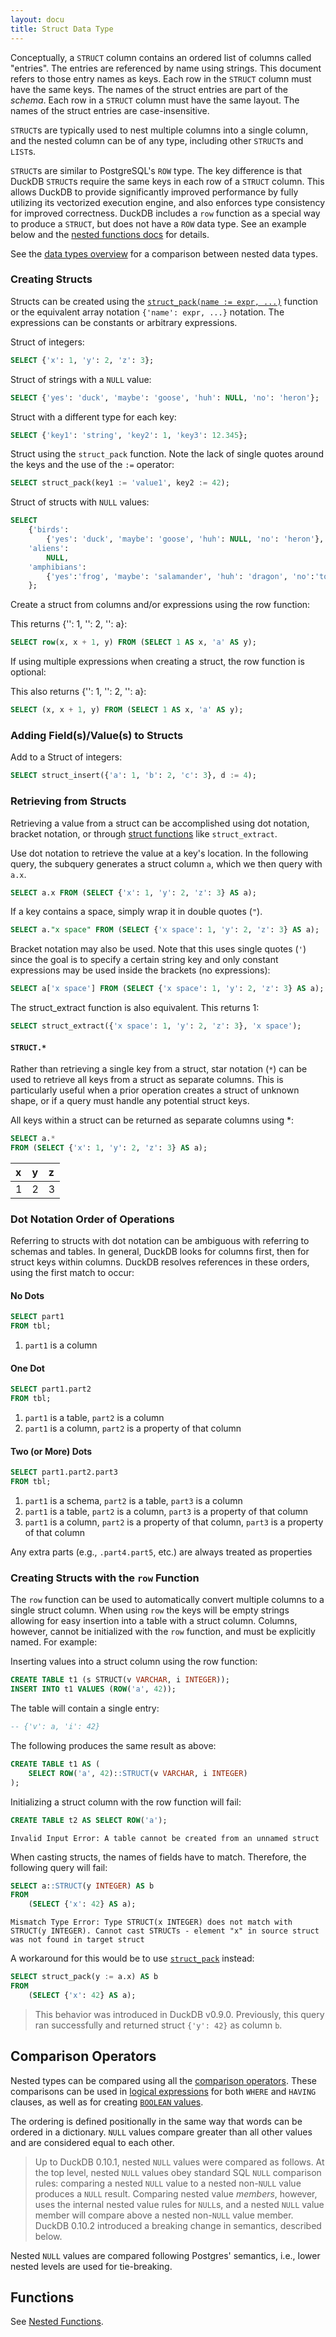 ```yaml
---
layout: docu
title: Struct Data Type
---
```


Conceptually, a `STRUCT` column contains an ordered list of columns called "entries". The entries are referenced by name using strings. This document refers to those entry names as keys. Each row in the `STRUCT` column must have the same keys. The names of the struct entries are part of the *schema*. Each row in a `STRUCT` column must have the same layout. The names of the struct entries are case-insensitive.

`STRUCT`s are typically used to nest multiple columns into a single column, and the nested column can be of any type, including other `STRUCT`s and `LIST`s.

`STRUCT`s are similar to PostgreSQL's `ROW` type. The key difference is that DuckDB `STRUCT`s require the same keys in each row of a `STRUCT` column. This allows DuckDB to provide significantly improved performance by fully utilizing its vectorized execution engine, and also enforces type consistency for improved correctness. DuckDB includes a `row` function as a special way to produce a `STRUCT`, but does not have a `ROW` data type. See an example below and the [nested functions docs](../functions/nested#struct-functions) for details.

See the [data types overview](../../sql/data_types/overview) for a comparison between nested data types.

### Creating Structs

Structs can be created using the [`struct_pack(name := expr, ...)`](../functions/nested#struct-functions) function or the equivalent array notation `{'name': expr, ...}` notation. The expressions can be constants or arbitrary expressions.

Struct of integers:

```sql
SELECT {'x': 1, 'y': 2, 'z': 3};
```

Struct of strings with a `NULL` value:

```sql
SELECT {'yes': 'duck', 'maybe': 'goose', 'huh': NULL, 'no': 'heron'};
```

Struct with a different type for each key:

```sql
SELECT {'key1': 'string', 'key2': 1, 'key3': 12.345};
```

Struct using the `struct_pack` function. Note the lack of single quotes around the keys and the use of the `:=` operator:

```sql
SELECT struct_pack(key1 := 'value1', key2 := 42);
```

Struct of structs with `NULL` values:

```sql
SELECT
    {'birds':
        {'yes': 'duck', 'maybe': 'goose', 'huh': NULL, 'no': 'heron'},
    'aliens':
        NULL,
    'amphibians':
        {'yes':'frog', 'maybe': 'salamander', 'huh': 'dragon', 'no':'toad'}
    };
```

Create a struct from columns and/or expressions using the row function:

This returns {'': 1, '': 2, '': a}:

```sql
SELECT row(x, x + 1, y) FROM (SELECT 1 AS x, 'a' AS y);
```

If using multiple expressions when creating a struct, the row function is optional:

This also returns {'': 1, '': 2, '': a}:

```sql
SELECT (x, x + 1, y) FROM (SELECT 1 AS x, 'a' AS y);
```

### Adding Field(s)/Value(s) to Structs

Add to a Struct of integers:

```sql
SELECT struct_insert({'a': 1, 'b': 2, 'c': 3}, d := 4);
```

### Retrieving from Structs

Retrieving a value from a struct can be accomplished using dot notation, bracket notation, or through [struct functions](../functions/nested#struct-functions) like `struct_extract`.

Use dot notation to retrieve the value at a key's location. In the following query, the subquery generates a struct column `a`, which we then query with `a.x`.

```sql
SELECT a.x FROM (SELECT {'x': 1, 'y': 2, 'z': 3} AS a);
```

If a key contains a space, simply wrap it in double quotes (`"`).

```sql
SELECT a."x space" FROM (SELECT {'x space': 1, 'y': 2, 'z': 3} AS a);
```

Bracket notation may also be used. Note that this uses single quotes (`'`) since the goal is to specify a certain string key and only constant expressions may be used inside the brackets (no expressions):

```sql
SELECT a['x space'] FROM (SELECT {'x space': 1, 'y': 2, 'z': 3} AS a);
```

The struct_extract function is also equivalent. This returns 1:

```sql
SELECT struct_extract({'x space': 1, 'y': 2, 'z': 3}, 'x space');
```

#### `STRUCT.*`

Rather than retrieving a single key from a struct, star notation (`*`) can be used to retrieve all keys from a struct as separate columns.
This is particularly useful when a prior operation creates a struct of unknown shape, or if a query must handle any potential struct keys.

All keys within a struct can be returned as separate columns using *:

```sql
SELECT a.*
FROM (SELECT {'x': 1, 'y': 2, 'z': 3} AS a);
```

<div class="narrow_table"></div>

| x | y | z |
|:---|:---|:---|
| 1 | 2 | 3 |

### Dot Notation Order of Operations

Referring to structs with dot notation can be ambiguous with referring to schemas and tables. In general, DuckDB looks for columns first, then for struct keys within columns. DuckDB resolves references in these orders, using the first match to occur:

#### No Dots

```sql
SELECT part1
FROM tbl;
```

1. `part1` is a column

#### One Dot

```sql
SELECT part1.part2
FROM tbl;
```

1. `part1` is a table, `part2` is a column
2. `part1` is a column, `part2` is a property of that column

#### Two (or More) Dots

```sql
SELECT part1.part2.part3
FROM tbl;
```

1. `part1` is a schema, `part2` is a table, `part3` is a column
2. `part1` is a table, `part2` is a column, `part3` is a property of that column
3. `part1` is a column, `part2` is a property of that column, `part3` is a property of that column

Any extra parts (e.g., `.part4.part5`, etc.) are always treated as properties

### Creating Structs with the `row` Function

The `row` function can be used to automatically convert multiple columns to a single struct column.
When using `row` the keys will be empty strings allowing for easy insertion into a table with a struct column.
Columns, however, cannot be initialized with the `row` function, and must be explicitly named.
For example:

Inserting values into a struct column using the row function:

```sql
CREATE TABLE t1 (s STRUCT(v VARCHAR, i INTEGER));
INSERT INTO t1 VALUES (ROW('a', 42));
```

The table will contain a single entry:

```sql
-- {'v': a, 'i': 42}
```

The following produces the same result as above:

```sql
CREATE TABLE t1 AS (
    SELECT ROW('a', 42)::STRUCT(v VARCHAR, i INTEGER)
);
```

Initializing a struct column with the row function will fail:

```sql
CREATE TABLE t2 AS SELECT ROW('a');
```

```console
Invalid Input Error: A table cannot be created from an unnamed struct
```

When casting structs, the names of fields have to match. Therefore, the following query will fail:

```sql
SELECT a::STRUCT(y INTEGER) AS b
FROM
    (SELECT {'x': 42} AS a);
```

```console
Mismatch Type Error: Type STRUCT(x INTEGER) does not match with STRUCT(y INTEGER). Cannot cast STRUCTs - element "x" in source struct was not found in target struct
```

A workaround for this would be to use [`struct_pack`](#creating-structs) instead:

```sql
SELECT struct_pack(y := a.x) AS b
FROM
    (SELECT {'x': 42} AS a);
```

> This behavior was introduced in DuckDB v0.9.0. Previously, this query ran successfully and returned struct `{'y': 42}` as column `b`.

## Comparison Operators

Nested types can be compared using all the [comparison operators](../expressions/comparison_operators).
These comparisons can be used in [logical expressions](../expressions/logical_operators)
for both `WHERE` and `HAVING` clauses, as well as for creating [`BOOLEAN` values](boolean).

The ordering is defined positionally in the same way that words can be ordered in a dictionary.
`NULL` values compare greater than all other values and are considered equal to each other.

> Up to DuckDB 0.10.1, nested `NULL` values were compared as follows.
> At the top level, nested `NULL` values obey standard SQL `NULL` comparison rules:
> comparing a nested `NULL` value to a nested non-`NULL` value produces a `NULL` result.
> Comparing nested value _members_, however, uses the internal nested value rules for `NULL`s,
> and a nested `NULL` value member will compare above a nested non-`NULL` value member.
> DuckDB 0.10.2 introduced a breaking change in semantics, described below.

Nested `NULL` values are compared following Postgres' semantics,
i.e., lower nested levels are used for tie-breaking.

## Functions

See [Nested Functions](../../sql/functions/nested).
